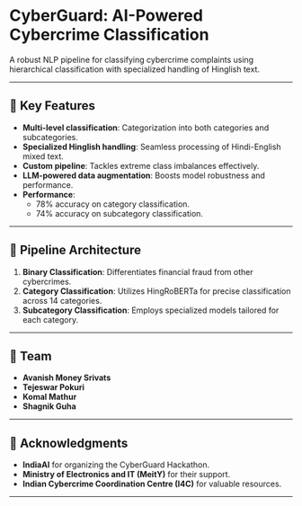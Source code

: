 # CyberGuard: AI-Powered Cybercrime Classification

A robust NLP pipeline for classifying cybercrime complaints using hierarchical classification with specialized handling of Hinglish text.

---

## 🚀 Key Features
- **Multi-level classification**: Categorization into both categories and subcategories.
- **Specialized Hinglish handling**: Seamless processing of Hindi-English mixed text.
- **Custom pipeline**: Tackles extreme class imbalances effectively.
- **LLM-powered data augmentation**: Boosts model robustness and performance.
- **Performance**:
  - 78% accuracy on category classification.
  - 74% accuracy on subcategory classification.

---

## 🔄 Pipeline Architecture
1. **Binary Classification**: Differentiates financial fraud from other cybercrimes.
2. **Category Classification**: Utilizes HingRoBERTa for precise classification across 14 categories.
3. **Subcategory Classification**: Employs specialized models tailored for each category.

---

## 👥 Team
- **Avanish Money Srivats**
- **Tejeswar Pokuri**
- **Komal Mathur**
- **Shagnik Guha**

---

## 🙏 Acknowledgments
- **IndiaAI** for organizing the CyberGuard Hackathon.
- **Ministry of Electronics and IT (MeitY)** for their support.
- **Indian Cybercrime Coordination Centre (I4C)** for valuable resources.

---
